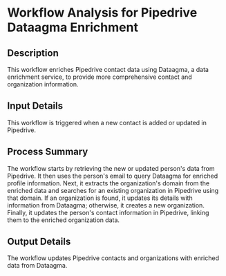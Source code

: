 # Workflow Analysis for Pipedrive Dataagma Enrichment

## Description
This workflow enriches Pipedrive contact data using Dataagma, a data enrichment service, to provide more comprehensive contact and organization information.

## Input Details
This workflow is triggered when a new contact is added or updated in Pipedrive.

## Process Summary
The workflow starts by retrieving the new or updated person's data from Pipedrive. It then uses the person's email to query Dataagma for enriched profile information. Next, it extracts the organization's domain from the enriched data and searches for an existing organization in Pipedrive using that domain. If an organization is found, it updates its details with information from Dataagma; otherwise, it creates a new organization. Finally, it updates the person's contact information in Pipedrive, linking them to the enriched organization data.

## Output Details
The workflow updates Pipedrive contacts and organizations with enriched data from Dataagma.

